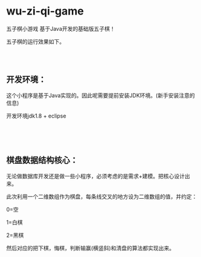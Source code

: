 # wu-zi-qi-game
五子棋小游戏
基于Java开发的基础版五子棋！
<p>五子棋的运行效果如下。</p>
<p><img src="https://img2018.cnblogs.com/blog/1590876/201905/1590876-20190528102841828-1891851591.gif" alt="" /></p>
<p>&nbsp;</p>
<h2>开发环境：</h2>
<p>这个小程序是基于Java实现的。因此呢需要提前安装JDK环境。(新手安装注意的信息)</p>
<p>开发环境jdk1.8 + eclipse</p>
<p>&nbsp;</p>
<p>&nbsp;</p>
<h2>棋盘数据结构核心：</h2>
<p>无论做数据库开发还是做一些小程序，必须考虑的是需求+建模。把核心设计出来。</p>
<p>此次利用一个二维数组作为棋盘，每条线交叉的地方设为二维数组的值，并约定：</p>
<p>0=空</p>
<p>1=白棋</p>
<p>2=黑棋</p>
<p>然后对应的把下棋，悔棋，判断输赢(横竖斜)和清盘的算法都实现出来。</p>
